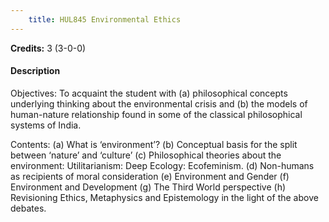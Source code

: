 ```yaml
---
    title: HUL845 Environmental Ethics
---
```

**Credits:** 3 (3-0-0)



#### Description 
Objectives: To acquaint the student with (a) philosophical concepts underlying thinking about the environmental crisis and (b) the models of human-nature relationship found in some of the classical philosophical systems of India.

Contents: (a) What is ‘environment’? (b) Conceptual basis for the split between ‘nature’ and ‘culture’ (c) Philosophical theories about the environment: Utilitarianism: Deep Ecology: Ecofeminism. (d) Non-humans as recipients of moral consideration (e) Environment and Gender (f) Environment and Development (g) The Third World perspective (h) Revisioning Ethics, Metaphysics and Epistemology in the light of the above debates.